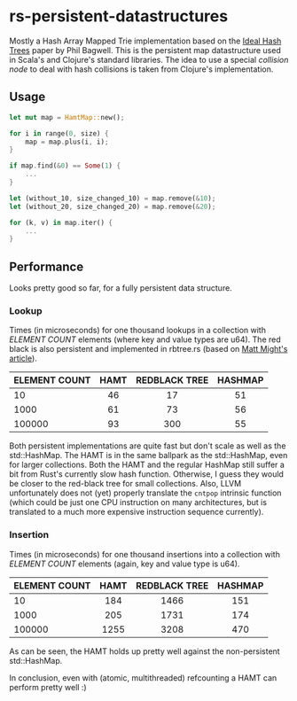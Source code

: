 rs-persistent-datastructures
============================

Mostly a Hash Array Mapped Trie implementation based on the
[Ideal Hash Trees](http://lampwww.epfl.ch/papers/idealhashtrees.pdf) paper by Phil Bagwell.
This is the persistent map datastructure used in Scala's and Clojure's standard libraries.
The idea to use a special *collision node* to deal with hash collisions is taken from Clojure's
implementation.

## Usage
```rust
let mut map = HamtMap::new();

for i in range(0, size) {
    map = map.plus(i, i);
}

if map.find(&0) == Some(1) {
    ...
}

let (without_10, size_changed_10) = map.remove(&10);
let (without_20, size_changed_20) = map.remove(&20);

for (k, v) in map.iter() {
    ...
}

```

## Performance
Looks pretty good so far, for a fully persistent data structure.

### Lookup
Times (in microseconds) for one thousand lookups in a collection with *ELEMENT COUNT* elements (where key and value types are u64).
The red black is also persistent and implemented in rbtree.rs 
(based on [Matt Might's article](http://matt.might.net/articles/red-black-delete/)).

| ELEMENT COUNT | HAMT | REDBLACK TREE | HASHMAP |
|:--------------|:----:|:-------------:|:-------:|
| 10            | 46   | 17            | 51      |
| 1000          | 61   | 73            | 56      |
| 100000        | 93   | 300           | 55      |

Both persistent implementations are quite fast but don't scale as well as the std::HashMap.
The HAMT is in the same ballpark as the std::HashMap, even for larger collections.
Both the HAMT and the regular HashMap still suffer a bit from Rust's currently slow hash
function. Otherwise, I guess they would be closer to the red-black tree for small collections.
Also, LLVM unfortunately does not (yet) properly translate the `cntpop` intrinsic function
(which could be just one CPU instruction on many architectures, but is translated to a much more
expensive instruction sequence currently).

### Insertion
Times (in microseconds) for one thousand insertions into a collection with *ELEMENT COUNT* elements (again, key and value type is u64).

| ELEMENT COUNT | HAMT | REDBLACK TREE | HASHMAP |
|:--------------|:----:|:-------------:|:-------:|
| 10            | 184  | 1466          | 151     |
| 1000          | 205  | 1731          | 174     |
| 100000        | 1255 | 3208          | 470     |

As can be seen, the HAMT holds up pretty well against the non-persistent std::HashMap. 

In conclusion, even with (atomic, multithreaded) refcounting a HAMT can perform pretty well :)

